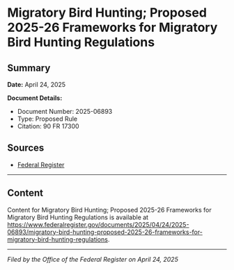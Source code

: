 # Migratory Bird Hunting; Proposed 2025-26 Frameworks for Migratory Bird Hunting Regulations

## Summary

**Date:** April 24, 2025

**Document Details:**
- Document Number: 2025-06893
- Type: Proposed Rule
- Citation: 90 FR 17300

## Sources
- [Federal Register](https://www.federalregister.gov/documents/2025/04/24/2025-06893/migratory-bird-hunting-proposed-2025-26-frameworks-for-migratory-bird-hunting-regulations)

---

## Content

Content for Migratory Bird Hunting; Proposed 2025-26 Frameworks for Migratory Bird Hunting Regulations is available at https://www.federalregister.gov/documents/2025/04/24/2025-06893/migratory-bird-hunting-proposed-2025-26-frameworks-for-migratory-bird-hunting-regulations.

---

*Filed by the Office of the Federal Register on April 24, 2025*
